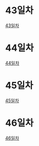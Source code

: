 # 43일차
[43일차](https://www.notion.so/bluecandle/AIFFEL_43-2020-09-22-ebe2d29015394509bebf0eb5e15c74db)

# 44일차
[44일차](https://www.notion.so/bluecandle/AIFFEL_44-2020-09-23-4e411d3004cc493a945196d215a06855)

# 45일차
[45일차](https://www.notion.so/bluecandle/AIFFEL_45-2020-09-24-5525ba1182524fe98c16dcd244fe8536)

# 46일차
[46일차](https://www.notion.so/bluecandle/AIFFEL_46-2020-09-25-8869f964a070419e827471d8992da32c)